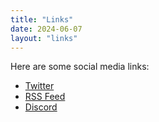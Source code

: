```yaml
---
title: "Links"
date: 2024-06-07
layout: "links"
---
```


Here are some social media links:

- [Twitter](https://twitter.com/byteden)  
- [RSS Feed](/index.xml)
- [Discord](https://discord.gg/urpjVuPwjW)

